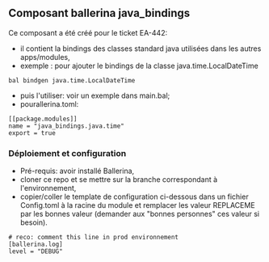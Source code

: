 ## Composant ballerina java_bindings

Ce composant a été créé pour le ticket EA-442: 
* il contient la bindings des classes standard java utilisées dans les autres apps/modules,
* exemple : pour ajouter le bindings de la classe java.time.LocalDateTime
```
bal bindgen java.time.LocalDateTime

```
* puis l'utiliser: voir un exemple dans main.bal;
* pourallerina.toml:
```
[[package.modules]]
name = "java_bindings.java.time"
export = true

```



### Déploiement et configuration

* Pré-requis: avoir installé Ballerina,
* cloner ce repo et se mettre sur la branche correspondant à l'environnement,
* copier/coller le template de configuration ci-dessous dans un fichier Config.toml à la racine du module et remplacer les valeur REPLACEME par les bonnes valeur (demander aux "bonnes personnes" ces valeur si besoin).

```
# reco: comment this line in prod environnement
[ballerina.log]
level = "DEBUG"

```
